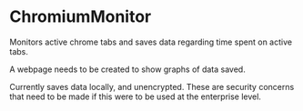 # ChromiumMonitor
Monitors active chrome tabs and saves data regarding time spent on active tabs.

A webpage needs to be created to show graphs of data saved.

Currently saves data locally, and unencrypted. These are security concerns that need to be made if this were to be used at the enterprise level.
